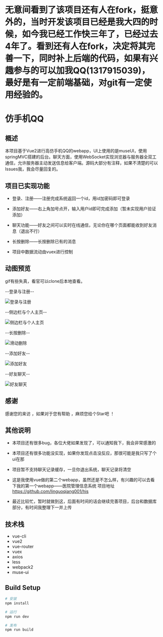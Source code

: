 # 无意间看到了该项目还有人在fork，挺意外的，当时开发该项目已经是我大四的时候，如今我已经工作快三年了，已经过去4年了。看到还有人在fork，决定将其完善一下，同时补上后端的代码，如果有兴趣参与的可以加我QQ(1317915039)，最好是有一定前端基础，对git有一定使用经验的。

# 仿手机QQ

## 概述

本项目基于Vue2进行高仿手机QQ的webapp，UI上使用的是museUI，使用springMVC搭建的后台。聊天方面，使用WebSocket实现浏览器与服务器全双工通信，允许服务器主动发送信息给客户端。源码大部分有注释，如果不清楚的可以Issues我，我会尽量回复的。


## 项目已实现功能

- 登录、注册——注册完成系统返回一个id，用id加密码即可登录

- 添加好友——右上角加号点开，输入用户id即可完成添加（暂未实现用户验证添加）

- 聊天功能——好友之间可以实时在线通信，无论你在哪个页面都能收到好友消息（退出不行）

- 长按删除——长按删除已有的消息

- 项目中数据流动由vuex进行控制


## 动图预览

gif有些失真，看官可以clone后本地查看。

--登录与注册--

![登录与注册](./static/images/gif/login.gif)

--侧边栏与个人主页--

![侧边栏与个人主页](./static/images/gif/sidebar.gif)

--长按删除--

![滑动删除](./static/images/gif/delete.gif)

--添加好友--

![添加好友](./static/images/gif/add.gif)

--好友聊天--

![好友聊天](./static/images/gif/chat.gif)


## 感谢
感谢您的来访 ，如果对于您有帮助 ，麻烦您给个Star吧 ！ 


## 其他说明

- 本项目还有很多bug，各位大佬如果发现了，可以通知我下，我会非常感激的

- 本项目还有很多功能没实现，如果你发现点击没反应，那很可能是我只写了个ui在那

- 项目暂不支持聊天记录缓存，一旦你退出系统，聊天记录将清空

- 这是我使用vue做的第二个webapp，虽然还是不怎么样，有兴趣的可以去看下我的第一个webapp——医院管理信息系统
  项目地址 <a href="https://github.com/linguoqiang001/his">https://github.com/linguoqiang001/his</a>

- 最近比较忙，暂时就做到这，后面有时间的话会继续完善项目，后台和数据库部分，有时间我整理下一并上传



## 技术栈

-  vue-cli
-  vue2
-  vue-router
-  vuex
-  axios
-  less
-  webpack2
-  muse-ui


## Build Setup

``` bash
# 安装
npm install

# 运行
npm run dev

# 发布
npm run build
